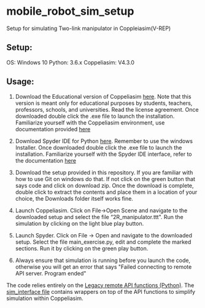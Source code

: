 # mobile_robot_sim_setup
Setup for simulating Two-link manipulator in Coppleiasim(V-REP)

## Setup:
OS: Windows 10 
Python: 3.6.x
Coppeliasim: V4.3.0

## Usage:

  1. Download the Educational version of Coppeliasim [here]( https://www.coppeliarobotics.com/downloads). Note that this version is meant only for educational purposes by students, teachers, professors, schools, and universities. Read the license agreement. Once downloaded double click the .exe file to launch the installation. Familiarize yourself with the Coppeliasim environment, use documentation provided [here](https://www.coppeliarobotics.com/helpFiles/index.html)

  2. Download Spyder IDE for Python [here](https://docs.spyder-ide.org/current/installation.html). Remember to use the windows Installer. Once downloaded double click the .exe file to launch the installation. Familiarize yourself with the Spyder IDE interface, refer to the documentation [here](https://docs.spyder-ide.org/current/videos/first-steps-with-spyder.html#getting-started)

  3. Download the setup provided in this repository. If you are familiar with how to use Git on windows do that. If not click on the green button that says code and click on download zip. Once the download is complete, double click to extract the contents and place them in a location of your choice, the Downloads folder itself works fine.

  4. Launch Coppeliasim. Click on File->Open Scene and navigate to the downloaded setup and select the file “2R_manipulator.ttt". Run the simulation by clicking on the light blue play button.

  5. Launch Spyder. Click on File -> Open and navigate to the downloaded setup. Select the file main_exercise.py, edit and complete the marked sections. Run it by clicking on the green play button. 
  
  6. Always ensure that simulation is running before you launch the code, otherwise you will get an error that says "Failed connecting to remote API server. Program ended"

The code relies entirely on the [Legacy remote API functions (Python)](https://www.coppeliarobotics.com/helpFiles/en/remoteApiFunctionsPython.htm). 
The [sim_interface file](https://github.com/BijoSebastian/mobile_robot_sim_setup/blob/main/sim_interface.py) contains wrappers on top of the API functions to simplify simulation within Coppeliasim.
